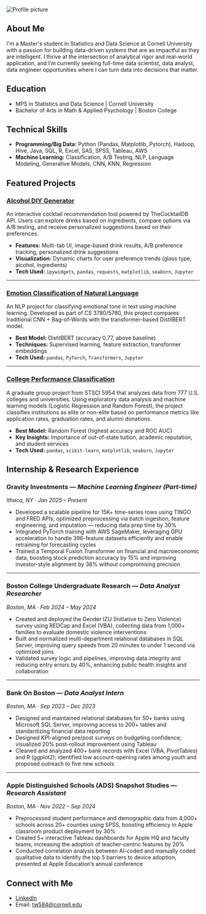 ![Profile picture](/asset/img/pp_circle.png.JPG)
## About Me

I'm a Master's student in Statistics and Data Science at Cornell University with a passion for building data-driven systems that are as impactful as they are intelligent. I thrive at the intersection of analytical rigor and real-world application, and I’m currently seeking full-time data scientist, data analyst, data engineer opportunities where I can turn data into decisions that matter.

## Education
- MPS in Statistics and Data Science | Cornell University
- Bachelor of Arts in Math & Applied Psychology | Boston College

## Technical Skills
- **Programming/Big Data:** Python (Pandas, Matplotlib, Pytorch), Hadoop, Hive, Java, SQL, R, Excel, SAS, SPSS, Tableau, AWS
- **Machine Learning:** Classification, A/B Testing, NLP, Language Modeling, Generative Models, CNN, KNN, Regression

## Featured Projects

### [Alcohol DIY Generator](https://github.com/candicewangtiancan/Alcohol_DIY_Generator_Project)
An interactive cocktail recommendation tool powered by TheCocktailDB API. Users can explore drinks based on ingredients, compare options via A/B testing, and receive personalized suggestions based on their preferences.

- **Features:** Multi-tab UI, image-based drink results, A/B preference tracking, personalized drink suggestions
- **Visualization:** Dynamic charts for user preference trends (glass type, alcohol, ingredients)
- **Tech Used:** `ipywidgets`, `pandas`, `requests`, `matplotlib`, `seaborn`, `Jupyter`

---

### [Emotion Classification of Natural Language](https://github.com/candicewangtiancan/Emotion_Classification_Project)
An NLP project for classifying emotional tone in text using machine learning. Developed as part of CS 3780/5780, this project compares traditional CNN + Bag-of-Words with the transformer-based DistilBERT model.

- **Best Model:** DistilBERT (accuracy 0.77, above baseline)
- **Techniques:** Supervised learning, feature extraction, transformer embeddings
- **Tech Used:** `pandas`, `PyTorch`, `Transformers`, `Jupyter`

---

### [College Performance Classification](https://github.com/candicewangtiancan/College_Performance_Classification)
A graduate group project from STSCI 5954 that analyzes data from 777 U.S. colleges and universities. Using exploratory data analysis and machine learning models (Logistic Regression and Random Forest), the project classifies institutions as elite or non-elite based on performance metrics like application rates, graduation rates, and alumni donations.

- **Best Model:** Random Forest (highest accuracy and ROC AUC)
- **Key Insights:** Importance of out-of-state tuition, academic reputation, and student services
- **Tech Used:** `pandas`, `scikit-learn`, `matplotlib`, `seaborn`, `Jupyter`

## Internship & Research Experience

### Gravity Investments — *Machine Learning Engineer (Part-time)*  
_Ithaca, NY · Jan 2025 – Present_

- Developed a scalable pipeline for 15K+ time-series rows using TINGO and FRED APIs; optimized preprocessing via batch ingestion, feature engineering, and imputation — reducing data prep time by 30%
- Integrated PyTorch training with AWS SageMaker, leveraging GPU acceleration to handle 396-feature datasets efficiently and enable retraining for forecasting cycles
- Trained a Temporal Fusion Transformer on financial and macroeconomic data, boosting stock prediction accuracy by 15% and improving investor-style alignment by 38% without compromising precision

---

### Boston College Undergraduate Research — *Data Analyst Researcher*  
_Boston, MA · Feb 2024 – May 2024_

- Created and deployed the Gender IZU (Initiative to Zero Violence) survey using REDCap and Excel (VBA), collecting data from 1,000+ families to evaluate domestic violence interventions
- Built and normalized multi-department relational databases in SQL Server, improving query speeds from 20 minutes to under 1 second via optimized joins
- Validated survey logic and pipelines, improving data integrity and reducing entry errors by 40%, enhancing public health insights and collaboration

---

### Bank On Boston — *Data Analyst Intern*  
_Boston, MA · Sep 2023 – Dec 2023_

- Designed and maintained relational databases for 50+ banks using Microsoft SQL Server, improving access to 200+ tables and standardizing financial data reporting
- Designed KPI-aligned pre/post surveys on budgeting confidence; visualized 20% post-rollout improvement using Tableau
- Cleaned and analyzed 400+ bank records with Excel (VBA, PivotTables) and R (ggplot2); identified low account-opening rates among youth and proposed outreach to five new schools

---

### Apple Distinguished Schools (ADS) Snapshot Studies — *Research Assistant*  
_Boston, MA · Nov 2022 – Sep 2024_

- Preprocessed student performance and demographic data from 4,000+ schools across 20+ counties using SPSS, boosting efficiency in Apple classroom product deployment by 30%
- Created 5+ interactive Tableau dashboards for Apple HQ and faculty teams, increasing the adoption of teacher-centric features by 20%
- Conducted correlation analysis between AI-coded and manually coded qualitative data to identify the top 5 barriers to device adoption, presented at Apple Education’s annual conference


## Connect with Me

- [LinkedIn](www.linkedin.com/in/tiancan-wang)
- Email: tw584@cornell.edu

